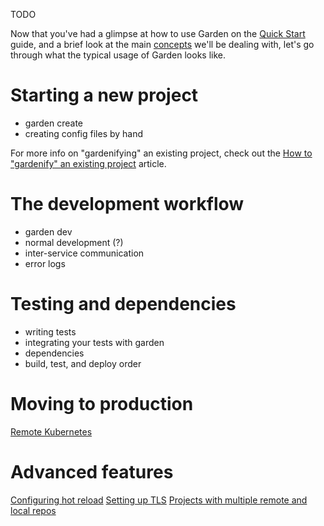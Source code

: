 TODO

Now that you've had a glimpse at how to use Garden on the [Quick Start](./basics/quick-start.md) guide, and a brief look at the main [concepts](./basics/concepts.md) we'll be dealing with, let's go through what the typical usage of Garden looks like.

# Starting a new project

- garden create
- creating config files by hand

For more info on "gardenifying" an existing project, check out the [How to "gardenify" an existing project](./guides/how-to-gardenify.md) article.

# The development workflow

- garden dev
- normal development (?)
- inter-service communication
- error logs

# Testing and dependencies

- writing tests
- integrating your tests with garden
- dependencies
- build, test, and deploy order

# Moving to production

[Remote Kubernetes](./using-garden/remote-kubernetes.md)

# Advanced features

[Configuring hot reload](./guides/configuring-hot-reload.md)
[Setting up TLS](./guides/setting-up-tls.md)
[Projects with multiple remote and local repos](./guides/multiple-and-remote-repos.md)
